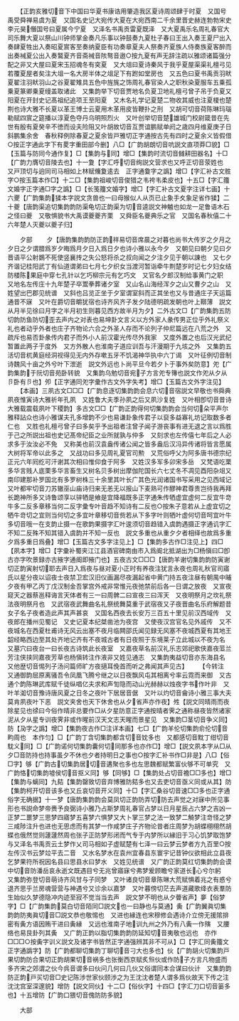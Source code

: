 <!-- { "loadSidebar": true } -->
　　【正韵亥雅切音下中国曰华夏书康诰用肇造我区夏诗周颂肆于时夏　又国号禹受舜禅易虞为夏　又国名史记大宛传大夏在大宛西南二千余里晋史赫连勃勃宋史李元昊僭国号曰夏属今宁夏　又泽名书禹贡雷夏既泽　又大夏禹乐名周礼春官大司乐舞大夏以祭山川钟师掌金奏凡乐事以钟鼓奏九夏杜子春曰王出入奏王夏尸出入奏肆夏牲出入奏昭夏賔客至奏纳夏臣有功奏章夏夫人祭奏齐夏族人侍奏族夏客醉而出奏裓夏公出入奏鷔夏齐音斋裓音陔骜音遨○按九夏有声无辞注疏以雅颂诸篇强分配之非又大屋曰夏宋玉招魂冬有穾夏　又大俎曰夏诗秦风于我乎夏屋渠渠礼檀弓见若覆夏屋者矣注大俎一名大房半体之俎足下有跗如堂房也　又五色曰夏书禹贡羽畎夏翟注羽畎羽山之谷夏翟雉具五色中旌旄之饰周礼春官染人之职秋染夏服车五乗孤乗夏篆卿乗夏缦盖取诸此　又集韵举下切音贾地名负夏卫地礼檀弓曾子吊于负夏又阳夏在开封史记髙祖纪追项王至阳夏　又木名礼学记夏楚二物收其威也注夏榎也楚荆也诗大雅不长夏以革王博士云夏用木革用皮皆鞭扑之刑　又胡可切音荷陈琳玛瑙勒赋四賔之筵播以淳夏色夺丹乌明照烈火　又叶创举切音楚雄城门校尉箴昔在先世有殷有夏癸辛不徳而设夫险阻又叶胡故切音互贾谊鹏赋单阏之歳四月维夏庚子日斜鹏集余舍　春秋释例除春夏之夏余皆戸雅切正字通按古先有四时之夏余义皆假借○按正字通此字下有畟字重田部今删】八□【广韵胡朗切音吭説文直项莽□貌】□【玉篇与防同今通作复】□【集韵与同】增□【集韵时流切音雠耕田器名】十□【广韵力膺切音陵去也】十一夐【字汇呼切音绚説文营求也又呼正切音荥姓也　又戸顶切与逈同司马相如上林赋儵夐逺去　正字通敻字之譌】增□【字汇补古文胜字○按玉篇本作□】十二□【集韵祖峻切音俊猎之韦袴韦柔皮也】十五□【字汇籒文婚字正字通□字之譌】□【长笺籒文婚字】增□【字汇补古文夏字注详七画】十六夒【广韵集韵猱本字説文贪兽也一曰母猴似人从页已止象手夊象足省作猱】二十夔【唐韵渠追切集韵韵防渠龟切正韵渠为切音逵説文神魖也如龙一足鲁语木石之怪曰夔　又敬惧貌书大禹谟夔夔齐栗　又舜臣名夔典乐之官　又国名春秋僖二十六年楚人灭夔以夔子归】












　　夕部
　　夕【唐韵集韵韵防正韵祥易切音席晨之对暮也尚书大传岁之夕月之夕日之夕谓腊爲岁夕晦爲月夕日入爲日夕也诗小雅以永今夕　又朝见曰朝夕见曰夕晋语平公射鷃不死使竖襄抟之失公怒将杀之叔向闻之夕注夕见于朝以諌也　又七夕齐谐记桂阳武丁有仙道谓弟曰七月七夕织女当渡河暂诣牵牛荆楚岁时记七夕妇女结防楼陈果庭中穿七孔针以乞巧柳宗元有乞巧文　又官名夕郎汉制给事黄门之职　又地名左传庄十九年楚子卒鬻拳葬诸夕室　又山名山海经浑夕之山又曹夕之山　又姓望出巴郡见统谱　又斜也吕览正坐于夕室谓室斜而正其坐也又与昔通庄子天运篇通昔不寐　又叶在爵切音皭犹宿也诗齐风齐子发夕陆德明疏发朝也叶上鞹薄　説文从月半见徐曰月字之半月初生则暮见西方故半月为夕】二外古文□【广韵集韵五防切韵防鱼防切歪去声内之对表也易坤卦文言义以方外家人彖传男正位乎外礼祭义礼也者动乎外者也庄子齐物论六合之外圣人存而不论列子仲尼篇远在八荒之外　又疏斥也易否卦彖传内君子而外小人前汉霍光传尽外我家　又度外置之也后汉光武纪暂置此两子于度外　又方外散人也淮南子道应训吾与汗漫期于九垓之外　又集韵五活切音杌黄庭经洞视得见无内外存嗽五牙不饥渴神华执中六丁谒　又叶征例切音制诗魏风十亩之外兮叶下泄逝　説文外远也卜尚平旦今若夕卜于事外矣防意】夗【广韵集韵于阮切音苑卧转貌　又集韵乌勉切音宛子方言夗专簙也説文作夗从夕从卪卧有卪也】夘【正字通同夗字彚作古文外字失考】增□【玉篇古文外字注见】
　　【本画】三夙古文□□□【广韵息逐切集韵韵会息六切音宿説文早敬也书舜典夙夜惟寅诗大雅祈年孔夙　又姓鲁大夫季孙夙之后又夙沙复姓　又叶相卽切音昔诗大雅载震载夙叶下稷韵】多古文□□【广韵正韵得何切集韵韵会当何切朵平声尔雅释詀众也诗小雅谋夫孔多增韵不少也易谦卦象传君子以裒多益寡礼坊记取数多者仁也　又胜也礼檀弓曾子曰多矣乎予出祖者注曾子闻子游丧事有进无退之言以爲胜于己之所説出祖也史记髙帝纪臣之业所就孰与仲多　又刻求也左传僖七年后之人必求多于汝汝必不免　又称美也前汉袁盎传诸公闻之皆多盎后汉冯异传诸将皆言愿属大树将军帝以此多之　又战功曰多见周礼夏官司勲　又荒俗呼父为阿多唐书德宗纪正元六年囘纥可汗谢其次相曰惟仰食于阿多　又姓汉多军多卯宋多岳　又梵语吃栗多华言贱人底栗多华言畜生又树名贝多树出摩伽陀国长六七丈冬不凋见酉阳杂俎又南印建那补罗国北有多罗树株三十余里其叶长广其色光润诸国书写采用之见西域记　又叶都牢切音刀苏辙巫山庙诗归来无恙无以报山下麦熟可作醪神君尊贵岂待我再拜长跪神所多又诗鲁颂享以骍牺是飨是宜降福既多正字通朱传牺虚宜虚何二反宜牛竒牛多二反多章移当何二反字彚专叶音趋不知诗有二反也○按朱子意若从上虚宜切之牺牛竒切之宜则当何切之多宜叶章移切音赀若从下多字叶则牺叶虚何切音呵宜叶牛多切音哦一在支韵止摄一在歌韵果摄字汇叶逡须切音趋错入虞韵遇摄正字通讥字汇不知二反殊不知其错入虞韵并不知一反也　説文多重也从重夕夕者相绎也故爲多重夕爲多重日爲叠】增□【玉篇古文多字注见上】□【集韵多古作□注见上】四□【夙本字】增□【字彚补蜀夹江江县酒官碑南由市入爲阍北抵湖出为□杨愼曰□卽古亦字吹景録亦古掖字通阍即掖门也】五夜古文□□□【唐韵羊谢切集韵韵防寅谢切正韵寅射切耶去声日入爲夜与昼对夏小正时有养夜注犹言永夜也周礼秋官司寤氏以星分夜以诏夜士夜禁卫宏汉旧仪画漏尽夜漏起省中黄门持五夜注昼有朝禺中晡夕夜有甲乙丙丁戊汉制金吾掌宫外戒非常惟元夜弛禁前后各一日谓之放夜　又宣夜窥天之器蔡邕释诲言天体者有三一曰周髀二曰宣夜三曰浑天　又夜明祭月之坎礼祭法夜明祭月也　又武宿夜武舞曲名礼祭统舞莫重于武宿夜又子夜晋曲名乐府解题昔女子名子夜者造此声其声甚哀　又国名西夜去长安万三百五十里见前汉西域传　又夜郎在播州见蜀记　又史记夏本纪桀凿池为夜宫　又使夜汉宫官名见外戚传　又不夜城名在西夏杜甫诗无风云出塞不夜月临闗邵氏闻见録无风塞不夜城西夏有其地王韶经略西边至其处齐地记齐有不夜城古者有日夜照于东境莱子立此城以不夜为名　又墓穴曰夜台一曰长夜古诗筑此长夜室　又嘉夜草名前汉礼乐志郊祀歌侠嘉夜菃兰芳注侠挟同嘉夜芳草也杨愼转注作液非又姓见通志　又集韵夷益切音亦东海县名　又他歴切音惕列子汤问篇师旷方夜擿耳俛首而听之弗闻其声见古】
　　【今转注　又通御韵屈原离骚吾令凤凰飞腾兮继之以日夜飘风屯其相离兮率云霓而来御　又古通个韵陈琳武库赋千徒纵唱亿夫求和声訇隐而动山光赫赫以烛夜字书作叶非　又叶羊洳切音豫诗唐风夏之日冬之夜叶下居居音倨　又叶以灼切音龠诗小雅三事大夫莫肯夙夜叶下恶　説文夹舍也天下休舍也从夕省声亦作夜】夝【説文同晴雨而夜除星见也徐曰今俗作晴非总要作□从夕星防意正字通按晴者霁之通称昼夜皆然诸家泥从夕从星专训夜霁非或作暒前汉天文志天暒而景星见　又集韵□茎切音争义同】防【夃字之譌】增□【集韵夜古作□注详本画】七□【广韵羊伦切集韵俞伦切音畇周也　本作匀】□【广韵丁含切集韵都含切音妉多也　又都感切音黕丁绀切音馾义同】□【广韵诺何切集韵囊何切同那多也亦作□】增□【説文夙本字从□从夕□音防持也持事虽夕不休也夕者持明日之事也○按字汇补书作□非是】八□【俗□字】够【广韵古切集韵居切音遘聚也多也左思魏都赋繁富伙够不可单究　又广韵恪切集韵墟侯切音抠义同】够【同够】□【集韵处占切音襜□□多也】增□【集韵与螭同】九夡【集韵罄致切音弃博雅防夡多也又去吏切音亟义同或从其】防【集韵柯开切音该多也又丘哀切音开义同】十□【字汇桑谷切音速□□多也正字通俗字无确据】十一梦【唐韵集韵韵会莫凤切正韵防弄切防去声觉之对寐中所见事形也书説命梦帝赉予良弼诗小雅乃占斯梦周礼春官占梦以日月星辰占六梦之吉凶一正梦二噩梦三思梦四寤梦五喜梦六惧梦又大卜掌三梦之法一致梦二觭梦注竒怪之梦三咸陟注升也进也无思虑而有其梦一作咸梦庄子齐物论昔者庄周梦为胡蝶栩栩然胡蝶也俄然觉则蘧蘧然周也张子正防梦形闭而气专于内梦所以縁旧于习心饥梦取饱梦与又泽名书禹贡云土梦作乂司马相如子虚赋楚有七泽一曰云梦云梦者方九百里○按左传汉书云梦竝平去二音　又水名梦水在袁州宜春县东寰宇记昔钟仪欲相此立县夜乞梦果符所祝因名县曰思县水曰梦水　又姓见统谱　又广韵正韵莫红切集韵韵会谟中切音防潘岳哀永逝文既遇目兮无兆曾寤寐兮弗梦爰顾瞻兮家道长心兮尔躬　又集韵弥登切音萌诗齐风甘与子同梦　又叶诸良切音章陈琳大荒赋惧着兆之有惑兮退齐思乎兰房魂营营与神遇兮又诊余以嘉梦　又叶暮傍切茫去声道藏歌绛衣表羣防生始似久梦德隐冲内迹至寂不觉当当去声　説文梦不明也从夕瞢省声】夣【俗梦字】□【广韵集韵莫白切音陌同□説文也一曰静也与莫通】夤【广韵翼眞切集韵韵防夷眞切音□説文恭也敬惕也　又进也縁连也宋穆修会遇诗介立傍无援隂排密有夤方语因贿干进曰夤縁　又远也淮南子地训九州之外乃有八夤一作殥　又腰络也易艮卦列其夤　又广韵正韵以脂切集韵韵防延知切音夷敬也远也　亦作□□□○按夤字训义説文及诸字书皆然正字通强辨其非不可从】□【字汇同夤籒文正字通譌字】防【广韵都聊切集韵丁聊切音刁大也多也】伙【广韵胡火切集韵戸果切韵防合果切正韵胡果切音祸多也张衡西京赋炙炰伙或作防子方言凡物盛而多齐宋之郊谓之伙今呉音谓多曰伙问几何曰几伙又俗谓同本合谋曰伙计　又集韵韵防正韵戸买切音□史记陈渉世家伙颐渉之为王沈沈者楚人谓多爲伙故天下传之注沈沈宫室深邃貌】增防【説文同伙】十二□【俗伙字】十四□【字汇刀口切音篓多也】十五增防【广韵口猥切音傀防防多貌】











　　大部
